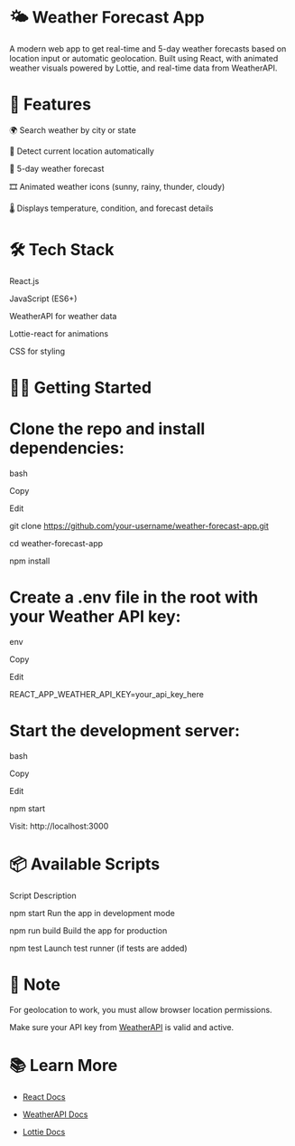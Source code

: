 # 🌤 Weather Forecast App
A modern web app to get real-time and 5-day weather forecasts based on location input or automatic geolocation. Built using React, with animated weather visuals powered by Lottie, and real-time data from WeatherAPI.

# 🚀 Features
🌍 Search weather by city or state

📍 Detect current location automatically

📅 5-day weather forecast

🎞️ Animated weather icons (sunny, rainy, thunder, cloudy)

🌡️ Displays temperature, condition, and forecast details

# 🛠️ Tech Stack
React.js

JavaScript (ES6+)

WeatherAPI for weather data

Lottie-react for animations

CSS for styling

# 🧑‍💻 Getting Started

# Clone the repo and install dependencies:

bash

Copy

Edit

git clone https://github.com/your-username/weather-forecast-app.git

cd weather-forecast-app

npm install

# Create a .env file in the root with your Weather API key:

env

Copy

Edit

REACT_APP_WEATHER_API_KEY=your_api_key_here

# Start the development server:

bash

Copy

Edit

npm start

Visit: http://localhost:3000

# 📦 Available Scripts

Script	Description

npm start	Run the app in development mode

npm run build	Build the app for production

npm test	Launch test runner (if tests are added)

# 📌 Note
For geolocation to work, you must allow browser location permissions.

Make sure your API key from [WeatherAPI](https://www.weatherapi.com/)  is valid and active.

# 📚 Learn More

- [React Docs](https://reactjs.org/)
  
- [WeatherAPI Docs](https://www.weatherapi.com/docs/)
  
- [Lottie Docs](https://airbnb.io/lottie/#/)